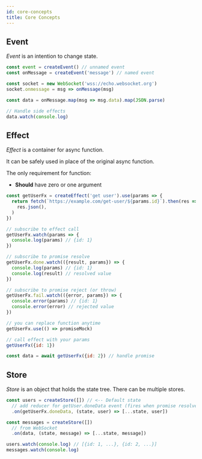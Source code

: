 ```yaml
---
id: core-concepts
title: Core Concepts
---
```


## Event

_Event_ is an intention to change state.

```js try
const event = createEvent() // unnamed event
const onMessage = createEvent('message') // named event

const socket = new WebSocket('wss://echo.websocket.org')
socket.onmessage = msg => onMessage(msg)

const data = onMessage.map(msg => msg.data).map(JSON.parse)

// Handle side effects
data.watch(console.log)
```

## Effect

_Effect_ is a container for async function.

It can be safely used in place of the original async function.

The only requirement for function:

- **Should** have zero or one argument

```js try
const getUserFx = createEffect('get user').use(params => {
  return fetch(`https://example.com/get-user/${params.id}`).then(res =>
    res.json(),
  )
})

// subscribe to effect call
getUserFx.watch(params => {
  console.log(params) // {id: 1}
})

// subscribe to promise resolve
getUserFx.done.watch(({result, params}) => {
  console.log(params) // {id: 1}
  console.log(result) // resolved value
})

// subscribe to promise reject (or throw)
getUserFx.fail.watch(({error, params}) => {
  console.error(params) // {id: 1}
  console.error(error) // rejected value
})

// you can replace function anytime
getUserFx.use(() => promiseMock)

// call effect with your params
getUserFx({id: 1})

const data = await getUserFx({id: 2}) // handle promise
```

## Store

_Store_ is an object that holds the state tree. There can be multiple stores.

```js try
const users = createStore([]) // <-- Default state
  // add reducer for getUser.doneData event (fires when promise resolved)
  .on(getUserFx.doneData, (state, user) => [...state, user])

const messages = createStore([])
  // from WebSocket
  .on(data, (state, message) => [...state, message])

users.watch(console.log) // [{id: 1, ...}, {id: 2, ...}]
messages.watch(console.log)
```
